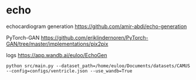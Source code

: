 # echo
echocardiogram generation 
https://github.com/amir-abdi/echo-generation

PyTorch-GAN 
https://github.com/eriklindernoren/PyTorch-GAN/tree/master/implementations/pix2pix

logs 
https://app.wandb.ai/euloo/EchoGen
~~~
python src/main.py --dataset_path=/home/euloo/Documents/datasets/CAMUS --config=configs/ventricle.json --use_wandb=True 
~~~
